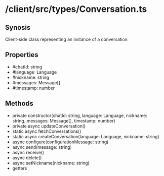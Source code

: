 # /client/src/types/Conversation.ts

## Synosis
Client-side class representing an instance of a conversation

## Properties
- #chatId: string
- #language: Language
- #nickname: string
- #messages: Message[]
- #timestamp: number

## Methods
- private constructor(chatId: string, language: Language, nickname: string, messages: Message[], timestamp: number)
- private async updateConversation()
- static async fetchConversations()
- static async createConversation(language: Language, nickname: string)
- async configure(configurationMessage: string)
- async send(message: string)
- async receive()
- async delete()
- async setNickname(nickname: string)
- getters
